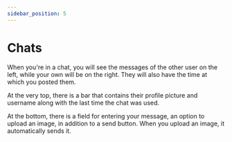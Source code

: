 ```yaml
---
sidebar_position: 5
---
```


# Chats

When you're in a chat, you will see the messages of the other user on the left, while your own will be on the right. They will also have the time at which you posted them.

At the very top, there is a bar that contains their profile picture and username along with the last time the chat was used. 

At the bottom, there is a field for entering your message, an option to upload an image, in addition to a send button. When you upload an image, it automatically sends it. 
